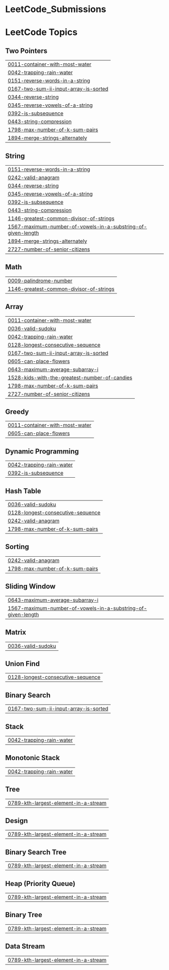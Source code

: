 # LeetCode_Submissions
<!---LeetCode Topics Start-->
# LeetCode Topics
## Two Pointers
|  |
| ------- |
| [0011-container-with-most-water](https://github.com/sourishgrover/LeetCode_Submissions/tree/master/0011-container-with-most-water) |
| [0042-trapping-rain-water](https://github.com/sourishgrover/LeetCode_Submissions/tree/master/0042-trapping-rain-water) |
| [0151-reverse-words-in-a-string](https://github.com/sourishgrover/LeetCode_Submissions/tree/master/0151-reverse-words-in-a-string) |
| [0167-two-sum-ii-input-array-is-sorted](https://github.com/sourishgrover/LeetCode_Submissions/tree/master/0167-two-sum-ii-input-array-is-sorted) |
| [0344-reverse-string](https://github.com/sourishgrover/LeetCode_Submissions/tree/master/0344-reverse-string) |
| [0345-reverse-vowels-of-a-string](https://github.com/sourishgrover/LeetCode_Submissions/tree/master/0345-reverse-vowels-of-a-string) |
| [0392-is-subsequence](https://github.com/sourishgrover/LeetCode_Submissions/tree/master/0392-is-subsequence) |
| [0443-string-compression](https://github.com/sourishgrover/LeetCode_Submissions/tree/master/0443-string-compression) |
| [1798-max-number-of-k-sum-pairs](https://github.com/sourishgrover/LeetCode_Submissions/tree/master/1798-max-number-of-k-sum-pairs) |
| [1894-merge-strings-alternately](https://github.com/sourishgrover/LeetCode_Submissions/tree/master/1894-merge-strings-alternately) |
## String
|  |
| ------- |
| [0151-reverse-words-in-a-string](https://github.com/sourishgrover/LeetCode_Submissions/tree/master/0151-reverse-words-in-a-string) |
| [0242-valid-anagram](https://github.com/sourishgrover/LeetCode_Submissions/tree/master/0242-valid-anagram) |
| [0344-reverse-string](https://github.com/sourishgrover/LeetCode_Submissions/tree/master/0344-reverse-string) |
| [0345-reverse-vowels-of-a-string](https://github.com/sourishgrover/LeetCode_Submissions/tree/master/0345-reverse-vowels-of-a-string) |
| [0392-is-subsequence](https://github.com/sourishgrover/LeetCode_Submissions/tree/master/0392-is-subsequence) |
| [0443-string-compression](https://github.com/sourishgrover/LeetCode_Submissions/tree/master/0443-string-compression) |
| [1146-greatest-common-divisor-of-strings](https://github.com/sourishgrover/LeetCode_Submissions/tree/master/1146-greatest-common-divisor-of-strings) |
| [1567-maximum-number-of-vowels-in-a-substring-of-given-length](https://github.com/sourishgrover/LeetCode_Submissions/tree/master/1567-maximum-number-of-vowels-in-a-substring-of-given-length) |
| [1894-merge-strings-alternately](https://github.com/sourishgrover/LeetCode_Submissions/tree/master/1894-merge-strings-alternately) |
| [2727-number-of-senior-citizens](https://github.com/sourishgrover/LeetCode_Submissions/tree/master/2727-number-of-senior-citizens) |
## Math
|  |
| ------- |
| [0009-palindrome-number](https://github.com/sourishgrover/LeetCode_Submissions/tree/master/0009-palindrome-number) |
| [1146-greatest-common-divisor-of-strings](https://github.com/sourishgrover/LeetCode_Submissions/tree/master/1146-greatest-common-divisor-of-strings) |
## Array
|  |
| ------- |
| [0011-container-with-most-water](https://github.com/sourishgrover/LeetCode_Submissions/tree/master/0011-container-with-most-water) |
| [0036-valid-sudoku](https://github.com/sourishgrover/LeetCode_Submissions/tree/master/0036-valid-sudoku) |
| [0042-trapping-rain-water](https://github.com/sourishgrover/LeetCode_Submissions/tree/master/0042-trapping-rain-water) |
| [0128-longest-consecutive-sequence](https://github.com/sourishgrover/LeetCode_Submissions/tree/master/0128-longest-consecutive-sequence) |
| [0167-two-sum-ii-input-array-is-sorted](https://github.com/sourishgrover/LeetCode_Submissions/tree/master/0167-two-sum-ii-input-array-is-sorted) |
| [0605-can-place-flowers](https://github.com/sourishgrover/LeetCode_Submissions/tree/master/0605-can-place-flowers) |
| [0643-maximum-average-subarray-i](https://github.com/sourishgrover/LeetCode_Submissions/tree/master/0643-maximum-average-subarray-i) |
| [1528-kids-with-the-greatest-number-of-candies](https://github.com/sourishgrover/LeetCode_Submissions/tree/master/1528-kids-with-the-greatest-number-of-candies) |
| [1798-max-number-of-k-sum-pairs](https://github.com/sourishgrover/LeetCode_Submissions/tree/master/1798-max-number-of-k-sum-pairs) |
| [2727-number-of-senior-citizens](https://github.com/sourishgrover/LeetCode_Submissions/tree/master/2727-number-of-senior-citizens) |
## Greedy
|  |
| ------- |
| [0011-container-with-most-water](https://github.com/sourishgrover/LeetCode_Submissions/tree/master/0011-container-with-most-water) |
| [0605-can-place-flowers](https://github.com/sourishgrover/LeetCode_Submissions/tree/master/0605-can-place-flowers) |
## Dynamic Programming
|  |
| ------- |
| [0042-trapping-rain-water](https://github.com/sourishgrover/LeetCode_Submissions/tree/master/0042-trapping-rain-water) |
| [0392-is-subsequence](https://github.com/sourishgrover/LeetCode_Submissions/tree/master/0392-is-subsequence) |
## Hash Table
|  |
| ------- |
| [0036-valid-sudoku](https://github.com/sourishgrover/LeetCode_Submissions/tree/master/0036-valid-sudoku) |
| [0128-longest-consecutive-sequence](https://github.com/sourishgrover/LeetCode_Submissions/tree/master/0128-longest-consecutive-sequence) |
| [0242-valid-anagram](https://github.com/sourishgrover/LeetCode_Submissions/tree/master/0242-valid-anagram) |
| [1798-max-number-of-k-sum-pairs](https://github.com/sourishgrover/LeetCode_Submissions/tree/master/1798-max-number-of-k-sum-pairs) |
## Sorting
|  |
| ------- |
| [0242-valid-anagram](https://github.com/sourishgrover/LeetCode_Submissions/tree/master/0242-valid-anagram) |
| [1798-max-number-of-k-sum-pairs](https://github.com/sourishgrover/LeetCode_Submissions/tree/master/1798-max-number-of-k-sum-pairs) |
## Sliding Window
|  |
| ------- |
| [0643-maximum-average-subarray-i](https://github.com/sourishgrover/LeetCode_Submissions/tree/master/0643-maximum-average-subarray-i) |
| [1567-maximum-number-of-vowels-in-a-substring-of-given-length](https://github.com/sourishgrover/LeetCode_Submissions/tree/master/1567-maximum-number-of-vowels-in-a-substring-of-given-length) |
## Matrix
|  |
| ------- |
| [0036-valid-sudoku](https://github.com/sourishgrover/LeetCode_Submissions/tree/master/0036-valid-sudoku) |
## Union Find
|  |
| ------- |
| [0128-longest-consecutive-sequence](https://github.com/sourishgrover/LeetCode_Submissions/tree/master/0128-longest-consecutive-sequence) |
## Binary Search
|  |
| ------- |
| [0167-two-sum-ii-input-array-is-sorted](https://github.com/sourishgrover/LeetCode_Submissions/tree/master/0167-two-sum-ii-input-array-is-sorted) |
## Stack
|  |
| ------- |
| [0042-trapping-rain-water](https://github.com/sourishgrover/LeetCode_Submissions/tree/master/0042-trapping-rain-water) |
## Monotonic Stack
|  |
| ------- |
| [0042-trapping-rain-water](https://github.com/sourishgrover/LeetCode_Submissions/tree/master/0042-trapping-rain-water) |
## Tree
|  |
| ------- |
| [0789-kth-largest-element-in-a-stream](https://github.com/sourishgrover/LeetCode_Submissions/tree/master/0789-kth-largest-element-in-a-stream) |
## Design
|  |
| ------- |
| [0789-kth-largest-element-in-a-stream](https://github.com/sourishgrover/LeetCode_Submissions/tree/master/0789-kth-largest-element-in-a-stream) |
## Binary Search Tree
|  |
| ------- |
| [0789-kth-largest-element-in-a-stream](https://github.com/sourishgrover/LeetCode_Submissions/tree/master/0789-kth-largest-element-in-a-stream) |
## Heap (Priority Queue)
|  |
| ------- |
| [0789-kth-largest-element-in-a-stream](https://github.com/sourishgrover/LeetCode_Submissions/tree/master/0789-kth-largest-element-in-a-stream) |
## Binary Tree
|  |
| ------- |
| [0789-kth-largest-element-in-a-stream](https://github.com/sourishgrover/LeetCode_Submissions/tree/master/0789-kth-largest-element-in-a-stream) |
## Data Stream
|  |
| ------- |
| [0789-kth-largest-element-in-a-stream](https://github.com/sourishgrover/LeetCode_Submissions/tree/master/0789-kth-largest-element-in-a-stream) |
<!---LeetCode Topics End-->